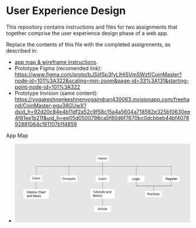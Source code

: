 # User Experience Design

This repository contains instructions and files for two assignments that together comprise the user experience design phase of a web app.

Replace the contents of this file with the completed assignments, as described in:

- [app map & wireframe instructions](instructions-0a-app-map-wireframes.md).
- Prototype Figma (recomended link): https://www.figma.com/proto/bJSjjfSp3fyLIHlSVmSWzf/CoinMaster?node-id=101%3A322&scaling=min-zoom&page-id=33%3A131&starting-point-node-id=101%3A322
- Prototype Invision (same content): https://yogakeshnenkeshnenyogaindran430063.invisionapp.com/freehand/CoinMaster-pgu38GUwX?dsid_h=92d20c84e4b11df2a52c9f58c15a4a5604a718582e325b10630ee4f81ee1b21f&uid_h=ee05d0500798ca5f80d6f7670bc0dcbbeb44bf407892881064c161107b1f4859

App Map
- ![App Map](ux-design/app-map.png)
